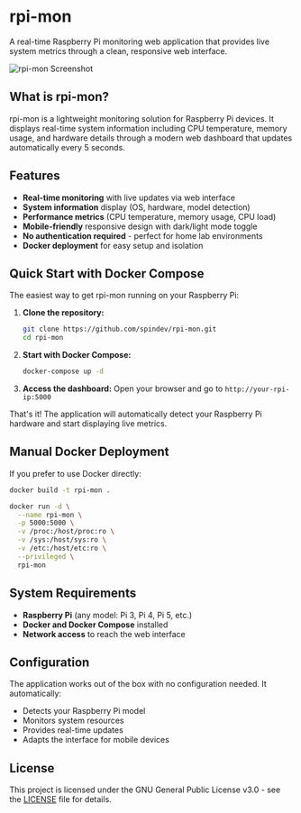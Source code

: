 # rpi-mon

A real-time Raspberry Pi monitoring web application that provides live system metrics through a clean, responsive web interface.

![rpi-mon Screenshot](https://github.com/user-attachments/assets/c50c4747-c22d-47b8-b5bf-09033a04d9b9)

## What is rpi-mon?

rpi-mon is a lightweight monitoring solution for Raspberry Pi devices. It displays real-time system information including CPU temperature, memory usage, and hardware details through a modern web dashboard that updates automatically every 5 seconds.

## Features

- **Real-time monitoring** with live updates via web interface
- **System information** display (OS, hardware, model detection)
- **Performance metrics** (CPU temperature, memory usage, CPU load)
- **Mobile-friendly** responsive design with dark/light mode toggle
- **No authentication required** - perfect for home lab environments
- **Docker deployment** for easy setup and isolation

## Quick Start with Docker Compose

The easiest way to get rpi-mon running on your Raspberry Pi:

1. **Clone the repository:**
   ```bash
   git clone https://github.com/spindev/rpi-mon.git
   cd rpi-mon
   ```

2. **Start with Docker Compose:**
   ```bash
   docker-compose up -d
   ```

3. **Access the dashboard:**
   Open your browser and go to `http://your-rpi-ip:5000`

That's it! The application will automatically detect your Raspberry Pi hardware and start displaying live metrics.

## Manual Docker Deployment

If you prefer to use Docker directly:

```bash
docker build -t rpi-mon .

docker run -d \
  --name rpi-mon \
  -p 5000:5000 \
  -v /proc:/host/proc:ro \
  -v /sys:/host/sys:ro \
  -v /etc:/host/etc:ro \
  --privileged \
  rpi-mon
```

## System Requirements

- **Raspberry Pi** (any model: Pi 3, Pi 4, Pi 5, etc.)
- **Docker and Docker Compose** installed
- **Network access** to reach the web interface

## Configuration

The application works out of the box with no configuration needed. It automatically:
- Detects your Raspberry Pi model
- Monitors system resources
- Provides real-time updates
- Adapts the interface for mobile devices

## License

This project is licensed under the GNU General Public License v3.0 - see the [LICENSE](LICENSE) file for details.